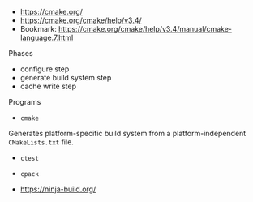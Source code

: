 - https://cmake.org/
- https://cmake.org/cmake/help/v3.4/
- Bookmark: https://cmake.org/cmake/help/v3.4/manual/cmake-language.7.html

Phases
- configure step
- generate build system step
- cache write step

Programs
- `cmake`

Generates platform-specific build system from a platform-independent `CMakeLists.txt` file.

- `ctest`
- `cpack`

- https://ninja-build.org/
